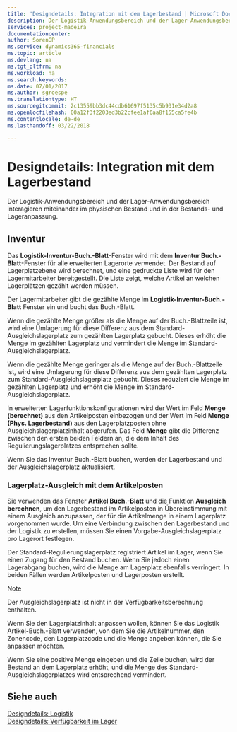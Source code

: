 ```yaml
---
title: 'Designdetails: Integration mit dem Lagerbestand | Microsoft Docs'
description: Der Logistik-Anwendungsbereich und der Lager-Anwendungsbereich interagieren miteinander im physischen Bestand und in der Bestands- und Lageranpassung.
services: project-madeira
documentationcenter: 
author: SorenGP
ms.service: dynamics365-financials
ms.topic: article
ms.devlang: na
ms.tgt_pltfrm: na
ms.workload: na
ms.search.keywords: 
ms.date: 07/01/2017
ms.author: sgroespe
ms.translationtype: HT
ms.sourcegitcommit: 2c13559bb3dc44cdb61697f5135c5b931e34d2a8
ms.openlocfilehash: 00a12f3f2203ed3b22cfee1af6aa8f155ca5fe4b
ms.contentlocale: de-de
ms.lasthandoff: 03/22/2018

---
```

# <a name="design-details-integration-with-inventory"></a>Designdetails: Integration mit dem Lagerbestand
Der Logistik-Anwendungsbereich und der Lager-Anwendungsbereich interagieren miteinander im physischen Bestand und in der Bestands- und Lageranpassung.  
  
## <a name="physical-inventory"></a>Inventur  
 Das **Logistik-Inventur-Buch.-Blatt**-Fenster wird mit dem **Inventur Buch.-Blatt**-Fenster für alle erweiterten Lagerorte verwendet. Der Bestand auf Lagerplatzebene wird berechnet, und eine gedruckte Liste wird für den Lagermitarbeiter bereitgestellt. Die Liste zeigt, welche Artikel an welchen Lagerplätzen gezählt werden müssen.  
  
 Der Lagermitarbeiter gibt die gezählte Menge im **Logistik-Inventur-Buch.-Blatt** Fenster ein und bucht das Buch.-Blatt.  
  
 Wenn die gezählte Menge größer als die Menge auf der Buch.-Blattzeile ist, wird eine Umlagerung für diese Differenz aus dem Standard-Ausgleichslagerplatz zum gezählten Lagerplatz gebucht. Dieses erhöht die Menge im gezählten Lagerplatz und vermindert die Menge im Standard-Ausgleichslagerplatz.  
  
 Wenn die gezählte Menge geringer als die Menge auf der Buch.-Blattzeile ist, wird eine Umlagerung für diese Differenz aus dem gezählten Lagerplatz zum Standard-Ausgleichslagerplatz gebucht. Dieses reduziert die Menge im gezählten Lagerplatz und erhöht die Menge im Standard-Ausgleichslagerplatz.  
  
 In erweiterten Lagerfunktionskonfigurationen wird der Wert im Feld **Menge (berechnet)** aus den Artikelposten einbezogen und der Wert im Feld **Menge (Phys. Lagerbestand)** aus den Lagerplatzposten ohne Ausgleichslagerplatzinhalt abgerufen. Das Feld **Menge** gibt die Differenz zwischen den ersten beiden Feldern an, die dem Inhalt des Regulierungslagerplatzes entsprechen sollte.  
  
 Wenn Sie das Inventur Buch.-Blatt buchen, werden der Lagerbestand und der Ausgleichslagerplatz aktualisiert.  
  
### <a name="warehouse-adjustments-to-the-item-ledger"></a>Lagerplatz-Ausgleich mit dem Artikelposten  
 Sie verwenden das Fenster **Artikel Buch.-Blatt** und die Funktion **Ausgleich berechnen**, um den Lagerbestand im Artikelposten in Übereinstimmung mit einem Ausgleich anzupassen, der für die Artikelmenge in einem Lagerplatz vorgenommen wurde. Um eine Verbindung zwischen den Lagerbestand und der Logistik zu erstellen, müssen Sie einen Vorgabe-Ausgleichslagerplatz pro Lagerort festlegen.  
  
 Der Standard-Regulierungslagerplatz registriert Artikel im Lager, wenn Sie einen Zugang für den Bestand buchen. Wenn Sie jedoch einen Lagerabgang buchen, wird die Menge am Lagerplatz ebenfalls verringert. In beiden Fällen werden Artikelposten und Lagerposten erstellt.  
  
> [!NOTE]  
>  Der Ausgleichslagerplatz ist nicht in der Verfügbarkeitsberechnung enthalten.  
  
 Wenn Sie den Lagerplatzinhalt anpassen wollen, können Sie das Logistik Artikel-Buch.-Blatt verwenden, von dem Sie die Artikelnummer, den Zonencode, den Lagerplatzcode und die Menge angeben können, die Sie anpassen möchten.  
  
 Wenn Sie eine positive Menge eingeben und die Zeile buchen, wird der Bestand an dem Lagerplatz erhöht, und die Menge des Standard-Ausgleichslagerplatzes wird entsprechend vermindert.  
  
## <a name="see-also"></a>Siehe auch  
 [Designdetails: Logistik](design-details-warehouse-management.md)   
 [Designdetails: Verfügbarkeit im Lager](design-details-availability-in-the-warehouse.md)
